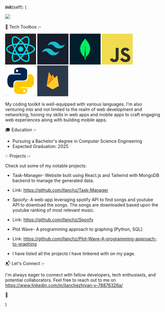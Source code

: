 __init__(self):
(

![](https://komarev.com/ghpvc/?username=Ilanchz&label=Profile-View-Count)

🚀 Tech Toolbox :-

![React Logo](logos/react_logo.png) ![Tailwind CSS Logo](logos/tailwind.jpg)
![MongoDB Logo](logos/mongo.jpg) ![Javascript Logo](logos/javascript.jpg)
![Python Logo](logos/python.jpg) ![Firebase logo](logos/firebase.png)
  
My coding toolkit is well-equipped with various languages. I'm also 
venturing into and not limited to the realm of web development and networking, 
honing my skills in web apps and mobile apps to 
craft engaging web experiences along with building mobile apps.

🎓 Education :-

- Pursuing a Bachelor's degree in Computer Science Engineering
- Expected Graduation: 2025

💡 Projects :-

Check out some of my notable projects:

- Task-Manager- Website built using React.js and Tailwind with MongoDB backend to manage the generated data.

- Link:
  https://github.com/Ilanchz/Task-Manager

- Spoofy- A web-app leveraging spotify   API to find songs and youtube API to   download the songs. The songs are      downloaded based upon the youtube      ranking of most relevant music.

- Link:
  https://github.com/Ilanchz/Spoofy


- Plot Wave- A programming approach to graphing [Python, SQL]
- Link: https://github.com/Ilanchz/Plot-Wave-A-programming-approach-to-graphing


- I have listed all the projects I have tinkered with on my page.


📬 Let's Connect :-

I'm always eager to connect with fellow developers, tech enthusiasts, and potential collaborators. 
Feel free to reach out to me on
https://www.linkedin.com/in/ilanchezhiyan-v-78876326a/

🌟


)

